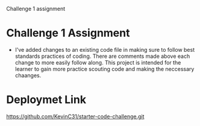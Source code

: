 Challenge 1 assignment

# Challenge 1 Assignment
- I've added changes to an existing code file in making sure to follow best standards practices of coding. There are comments made above each change to more easily follow along. This project is intended for the learner to gain more practice scouting code and making the neccessary chaanges. 

# Deploymet Link
 
https://github.com/KevinC31/starter-code-challenge.git